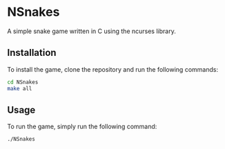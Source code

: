 # NSnakes
A simple snake game written in C using the ncurses library.

## Installation
To install the game, clone the repository and run the following commands:
```bash
cd NSnakes
make all
```

## Usage
To run the game, simply run the following command:
```bash
./NSnakes
```

